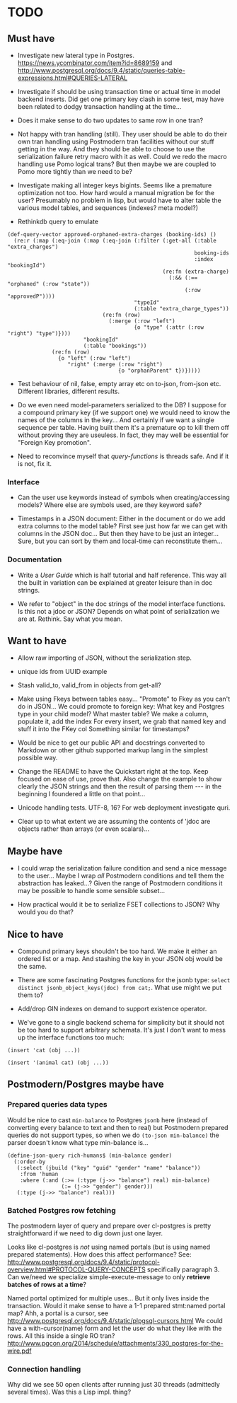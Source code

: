 TODO
====

## Must have

* Investigate new lateral type in Postgres.
  https://news.ycombinator.com/item?id=8689159 and
  http://www.postgresql.org/docs/9.4/static/queries-table-expressions.html#QUERIES-LATERAL

* Investigate if should be using transaction time or actual time in
  model backend inserts.  Did get one primary key clash in some test,
  may have been related to dodgy transaction handling at the time...

* Does it make sense to do two updates to same row in one tran?

* Not happy with tran handling (still).  They user should be able to
  do their own tran handling using Postmodern tran facilities without
  our stuff getting in the way.  And they should be able to choose to
  use the serialization failure retry macro with it as well.  Could we
  redo the macro handling use Pomo logical trans?  But then maybe we
  are coupled to Pomo more tightly than we need to be?

* Investigate making all integer keys bigints.  Seems like a premature
  optimization not too.  How hard would a manual migration be for the
  user?  Presumably no problem in lisp, but would have to alter table
  the various model tables, and sequences (indexes?  meta model?)

* Rethinkdb query to emulate

```common-lisp
(def-query-vector approved-orphaned-extra-charges (booking-ids) ()
  (re:r (:map (:eq-join (:map (:eq-join (:filter (:get-all (:table "extra_charges")
                                                           booking-ids
                                                           :index "bookingId")
                                                 (re:fn (extra-charge)
                                                   (:&& (:== "orphaned" (:row "state"))
                                                        (:row "approvedP"))))
                                        "typeId"
                                        (:table "extra_charge_types"))
                              (re:fn (row)
                                (:merge (:row "left")
                                        {o "type" (:attr (:row "right") "type")})))
                        "bookingId"
                        (:table "bookings"))
              (re:fn (row)
                {o "left" (:row "left")
                   "right" (:merge (:row "right")
                                   {o "orphanParent" t})}))))
```

* Test behaviour of nil, false, empty array etc on to-json, from-json
  etc.  Different libraries, different results.

* Do we even need model-parameters serialized to the DB?  I suppose
  for a compound primary key (if we support one) we would need to know
  the names of the columns in the key...  And certainly if we want a
  single sequence per table.  Having built them it's a premature op to
  kill them off without proving they are useuless.  In fact, they may
  well be essential for "Foreign Key promotion".

* Need to reconvince myself that *query-functions* is threads safe.
  And if it is not, fix it.

### Interface

* Can the user use keywords instead of symbols when creating/accessing
  models?  Where else are symbols used, are they keyword safe?

* Timestamps in a JSON document: Either in the document or do we add
  extra columns to the model table?  First see just how far we can get
  with columns in the JSON doc...  But then they have to be just an
  integer...  Sure, but you can sort by them and local-time can
  reconstitute them...

### Documentation

* Write a *User Guide* which is half tutorial and half reference.
  This way all the built in variation can be explained at greater
  leisure than in doc strings.

* We refer to "object" in the doc strings of the model interface
  functions.  Is this not a jdoc or JSON?  Depends on what point of
  serialization we are at.  Rethink.  Say what you mean.

## Want to have

* Allow raw importing of JSON, without the serialization step.

* unique ids from UUID example

* Stash valid_to, valid_from in objects from get-all?

* Make using Fkeys between tables easy...  "Promote" to Fkey as you
  can't do in JSON...  We could promote to foreign key: What key and
  Postgres type in your child model?  What master table?  We make a
  column, populate it, add the index For every insert, we grab that
  named key and stuff it into the FKey col Something similar for
  timestamps?

* Would be nice to get our public API and docstrings converted to
  Markdown or other github supported markup lang in the simplest
  possible way.

* Change the README to have the Quickstart right at the top.  Keep
  focused on ease of use, prove that.  Also change the example to show
  clearly the JSON strings and then the result of parsing them --- in
  the beginning I foundered a little on that point...

* Unicode handling tests.  UTF-8, 16?  For web deployment investigate
  quri.

* Clear up to what extent we are assuming the contents of 'jdoc are
  objects rather than arrays (or even scalars)...

## Maybe have

* I could wrap the serialization failure condition and send a nice
  message to the user...  Maybe I wrap *all* Postmodern conditions and
  tell them the abstraction has leaked...?  Given the range of Postmodern
  conditions it may be possible to handle some sensible subset...

* How practical would it be to serialize FSET collections to JSON?
  Why would you do that?

## Nice to have

* Compound primary keys shouldn't be too hard. We make it either an
  ordered list or a map.  And stashing the key in your JSON obj would
  be the same.

* There are some fascinating Postgres functions for the jsonb type:
  `select distinct jsonb_object_keys(jdoc) from cat;`.  What use
  might we put them to?

* Add/drop GIN indexes on demand to support existence operator.

* We've gone to a single backend schema for simplicity but it should not
  be too hard to support arbitrary schemata.  It's just I don't want to
  mess up the interface functions too much:

```
(insert 'cat (obj ...))

(insert '(animal cat) (obj ...))
```

## Postmodern/Postgres maybe have

### Prepared queries data types

Would be nice to cast `min-balance` to Postgres `jsonb` here (instead
of converting every balance to text and then to real) but Postmodern
prepared queries do not support types, so when we do `(to-json
min-balance)` the parser doesn't know what type min-balance is...

```common-lisp
(define-json-query rich-humans$ (min-balance gender)
  (:order-by
   (:select (jbuild ("key" "guid" "gender" "name" "balance"))
    :from 'human
    :where (:and (:>= (:type (j->> "balance") real) min-balance)
                 (:= (j->> "gender") gender)))
   (:type (j->> "balance") real)))
```

###  Batched Postgres row fetching

The postmodern layer of query and prepare over cl-postgres is pretty
straightforward if we need to dig down just one layer.

Looks like cl-postgres is *not* using named portals (but is using
named prepared statements).  How does this affect performance?  See:
http://www.postgresql.org/docs/9.4/static/protocol-overview.html#PROTOCOL-QUERY-CONCEPTS
specifically paragraph 3.  Can we/need we specialize
simple-execute-message to only **retrieve batches of rows at a time**?

Named portal optimized for multiple uses...  But it only lives inside the
transaction.  Would it make sense to have a 1-1 prepared stmt:named portal
map?  Ahh, a portal is a cursor, see
http://www.postgresql.org/docs/9.4/static/plpgsql-cursors.html
We could have a with-cursor(name) form and let the user
do what they like with the rows.  All this inside a single RO
tran?  http://www.pgcon.org/2014/schedule/attachments/330_postgres-for-the-wire.pdf

### Connection handling

Why did we see 50 open clients after running just 30 threads
(admittedly several times).  Was this a Lisp impl. thing?
